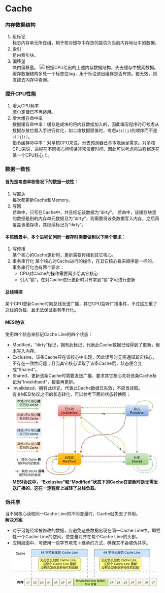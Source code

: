 # Cache
### 内存数据结构  
1. 组标记  
   标志内存单元所在组，用于核对缓存中存放的是否为当前内存地址中的数据。
2. 索引  
   组内索引块。
3. 偏移量  
   块内偏移量。
![](../Operation%20System/0.%20Images/Memory%20and%20CPU%20cache.png)
根据CPU给出的上述内存数据结构，先去缓存中搜索数据。缓存数据结构多处一个标志位tag，用于标注该出缓存是否有效。若无效，则直接去内存中查询。

### 提升CPU性能
1. 增大CPU频率  
   摩尔定律已不再适用。
2. 增大缓存命中率  
   数据缓存命中率：缓存是成块的将内存数据加入的，因此编写程序时可考虑从数据存放位置入手进行优化，如二维数据赋值时，考虑`a[i][j]`的顺序而不是`a[]j[i]`。  
   指令缓存命中率：对单核CPU来说，分支预测器已基本能满足需求。对多核CPU来说，进程在不同核心间切换非常浪费时间，因此可以考虑将进程绑定在某一个CPU核心上。

### 数据一致性
#### 首先是考虑单核情况下的数据一致性：
1. 写直达  
   每次都更新Cache和Memory。
2. 写回  
   若命中，只写在Cache中，并且标记该数据为“dirty”。
   若命中，该缓存块里的数据是别的内存单元数据且为“dirty”，则需要将该条数据写入内存，之后再覆盖该缓存块，其继续标记为“dirty”。  
#### 多核情景中，多个进程访问同一缓存时需要做到以下两个要求：
1. 写传播  
   某个核心的Cache更新时，更新需要传播到其它核心。
2. 事务串行化
   某个核心对Cache进行的操作，在其它核心看来顺序是一样的。
   事务串行化也有两个要求：
   * CPU对Cache的操作需要同步给其它核心
   * 引入“锁”，在对Cache进行更新时只有拿到“锁”才可进行更新
#### 总线嗅探
某个CPU更新Cache时向总线发送广播，其它CPU监听广播事件，不过这加重了总线的负载，且无法保证事务串行化。
#### MESI协议
使用四个状态来标记Cache Line的四个状态：
* Modified，“dirty”标记，拥有此标记，代表此Cache数据已经得到了更新，但未写入内存。
* Exclusive，该条Cache只在该核心中出现，因此读写时无需通知其它核心，不存在一致性问题；且当其它核心读取了该条Cache后，状态便会变成“Shared”。
* Shared，更新该条Cache时需要发送广播，要求其它核心先将该条Cache标记为“Invalidtaed”，接着再更新。
* Invalidated，拥有此标记，代表此Cache数据已失效，不应当读取。  
有关MESI协议之间的状态转化，可以参考下面的状态转换图：  
![](0.%20Images/MESI.png)
**MESI协议中，“Exclusive”和“Modified”状态下的Cache在更新时是无需发送广播的，这在一定程度上减轻了总线负载。**

### 伪共享
当不同核心读取同一Cache Line的不同变量时，Cache就失去了作用。  
**解决方案**
* 对于可能经常被修改的数据，应避免这些数据出现在同一Cache Line中。即牺牲一个Cache Line的空间，使变量对齐在每个Cache Line的头部。
* 应用层面中，可使用一些字节填充＋继承的方式，确保其不会被伪共享。
![](0.%20Images/Case%20of%20avoiding%20flase%20sharing%20in%20JVM.png)
